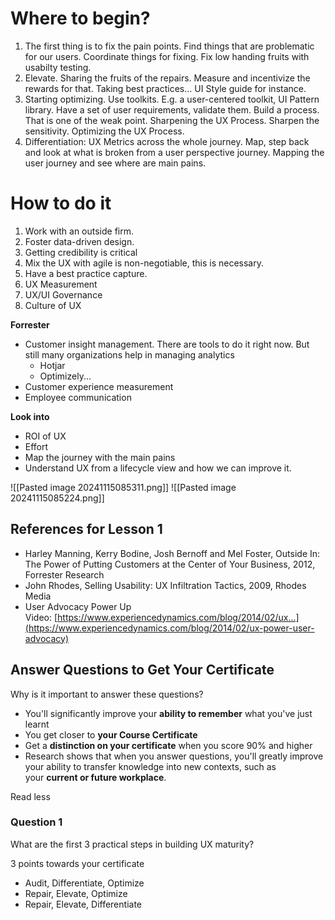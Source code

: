 
# Where to begin? 
1. The first thing is to fix the pain points. Find things that are problematic for our users. Coordinate things for fixing. Fix low handing fruits with usabilty testing. 
2. Elevate. Sharing the fruits of the repairs. Measure and incentivize the rewards for that. Taking best practices... UI Style guide for instance. 
3. Starting optimizing. Use toolkits. E.g. a user-centered toolkit, UI Pattern library. 
   Have a set of user requirements, validate them. Build a process. 
   That is one of the weak point. Sharpening the UX Process. 
   Sharpen the sensitivity. Optimizing the UX Process. 
4. Differentiation: UX Metrics across the whole journey. Map, step back and look at what is broken from a user perspective journey. Mapping the user journey and see where are main pains. 

# How to do it
1. Work with an outside firm. 
2. Foster data-driven design. 
3. Getting credibility is critical
4. Mix the UX with agile is non-negotiable, this is necessary.
5. Have a best practice capture. 
6. UX Measurement
7. UX/UI Governance
8. Culture of UX

**Forrester**
* Customer insight management. There are tools to do it right now. But still many organizations help in managing analytics
	* Hotjar
	* Optimizely... 
* Customer experience measurement
* Employee communication

**Look into**
* ROI of UX
* Effort 
* Map the journey with the main pains
* Understand UX from a lifecycle view and how we can improve it. 

![[Pasted image 20241115085311.png]]
![[Pasted image 20241115085224.png]]





## References for Lesson 1

- Harley Manning, Kerry Bodine, Josh Bernoff and Mel Foster, Outside In: The Power of Putting Customers at the Center of Your Business, 2012, Forrester Research
- John Rhodes, Selling Usability: UX Infiltration Tactics, 2009, Rhodes Media
- User Advocacy Power Up Video: [https://www.experiencedynamics.com/blog/2014/02/ux...](https://www.experiencedynamics.com/blog/2014/02/ux-power-user-advocacy)

[](https://www.experiencedynamics.com/blog/2014/02/ux-power-user-advocacy)
## Answer Questions to Get Your Certificate

Why is it important to answer these questions?

- You'll significantly improve your **ability to remember** what you've just learnt
- You get closer to **your Course Certificate**
- Get a **distinction on your certificate** when you score 90% and higher
- Research shows that when you answer questions, you'll greatly improve your ability to transfer knowledge into new contexts, such as your **current or future workplace**.

Read less

### Question 1

What are the first 3 practical steps in building UX maturity?

3 points towards your certificate

- Audit, Differentiate, Optimize
- Repair, Elevate, Optimize
- Repair, Elevate, Differentiate